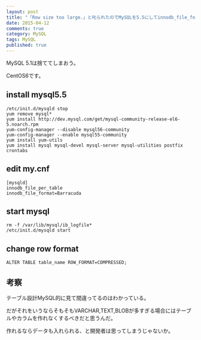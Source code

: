 ```yaml
---
layout: post
title: "「Row size too large.」と叱られたのでMySQLを5.5にしてinnodb_file_format=Barracudaにして逃げた"
date: 2015-04-12
comments: true
category: MySQL
tags: MySQL
published: true
---
```


MySQL 5.1は捨ててしまおう。

CentOS6です。

## install mysql5.5

```
/etc/init.d/mysqld stop
yum remove mysql*
yum install http://dev.mysql.com/get/mysql-community-release-el6-5.noarch.rpm
yum-config-manager --disable mysql56-community
yum-config-manager --enable mysql55-community
yum install yum-utils
yum install mysql mysql-devel mysql-server mysql-utilities postfix crontabs
```

## edit my.cnf

```
[mysqld]
innodb_file_per_table
innodb_file_format=Barracuda
```

## start mysql

```
rm -f /var/lib/mysql/ib_logfile*
/etc/init.d/mysqld start
```

## change row format

```
ALTER TABLE table_name ROW_FORMAT=COMPRESSED;
```

## 考察

テーブル設計MySQL的に見て間違ってるのはわかっている。

だがそれをいうならそもそもVARCHAR,TEXT,BLOBが多すぎる場合にはテーブルやカラムを作れなくするべきだと思うんだ。

作れるならデータも入れられる、と開発者は思ってしまうじゃないか。